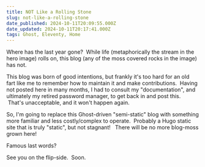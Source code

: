 ```yaml
---
title: NOT Like a Rolling Stone
slug: not-like-a-rolling-stone
date_published: 2024-10-11T20:09:55.000Z
date_updated: 2024-10-11T20:17:41.000Z
tags: Ghost, Eleventy, Home
---
```


Where has the last year gone?  While life (metaphorically the stream in the hero image) rolls on, this blog (any of the moss covered rocks in the image) has not. 

This blog was born of good intentions, but frankly it's too hard for an old fart like me to remember how to maintain it and make contributions.  Having not posted here in many months, I had to consult my "documentation", and ultimately my retired password manager, to get back in and post this.  That's unacceptable, and it won't happen again.  

So, I'm going to replace this Ghost-driven "semi-static" blog with something more familiar and less costly/complex to operate.  Probably a Hugo static site that is truly "static", but not stagnant!   There will be no more blog-moss grown here! 

Famous last words?

See you on the flip-side.  Soon.
